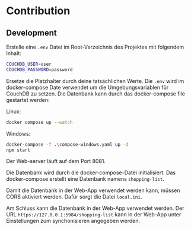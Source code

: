 # Contribution

## Development
Erstelle eine `.env` Datei im Root-Verzeichnis des Projektes mit folgendem Inhalt:

```bash
COUCHDB_USER=user
COUCHDB_PASSWORD=password
```
Ersetze die Platzhalter durch deine tatsächlichen Werte.
Die `.env` wird im docker-compose Date verwendet um die Umgebungsvariablen für CouchDB zu setzen.
Die Datenbank kann durch das docker-compose file gestartet werden:

Linux:
```bash
docker compose up --watch
```

Windows:
```bash
docker-compose -f .\compose-windows.yaml up -d
npm start
```
Der Web-server läuft auf dem Port 8081.

Die Datenbank wird durch die docker-compose-Datei initialisiert.
Das docker-compose erstellt eine Datenbank namens `shopping-list`.

Damit die Datenbank in der Web-App verwendet werden kann,
müssen CORS aktiviert werden. Dafür sorgt die Datei `local.ini`.

Am Schluss kann die Datenbank in der Web-App verwendet werden.
Der URL `https://127.0.0.1:5984/shopping-list` kann in der Web-App unter Einstellungen zum synchonisieren angegeben werden.
